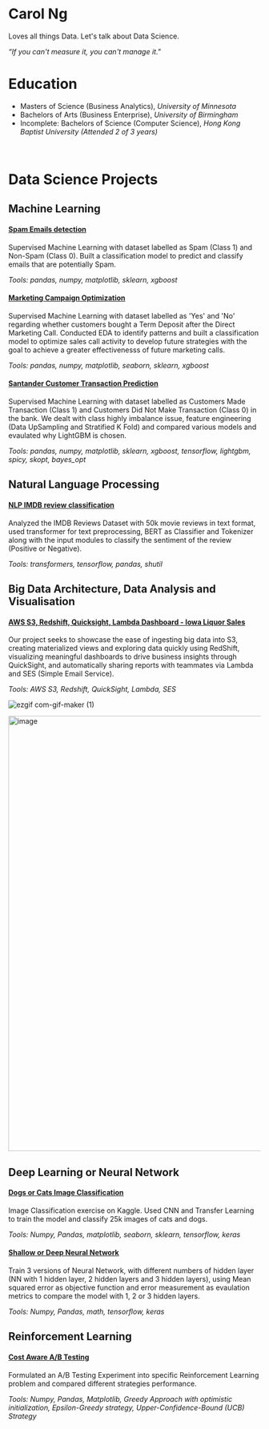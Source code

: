 # Carol Ng
Loves all things Data. Let's talk about Data Science.

*“If you can't measure it, you can't manage it."*
<br>
# Education
* Masters of Science (Business Analytics), *University of Minnesota*
* Bachelors of Arts (Business Enterprise), *University of Birmingham*
* Incomplete: Bachelors of Science (Computer Science), *Hong Kong Baptist University (Attended 2 of 3 years)*
<br>

# Data Science Projects

## Machine Learning

#### [ Spam Emails detection](https://github.com/ngkalokcarol/spam_email_detection)

Supervised Machine Learning with dataset labelled as Spam (Class 1) and Non-Spam (Class 0). Built a classification model to predict and classify emails that are potentially Spam.  

<i> Tools: pandas, numpy, matplotlib, sklearn, xgboost</i>

#### [ Marketing Campaign Optimization](https://github.com/ngkalokcarol/Marketing_Campaign_optimization)

Supervised Machine Learning with dataset labelled as 'Yes' and 'No' regarding whether customers bought a Term Deposit after the Direct Marketing Call. Conducted EDA to identify patterns and built a classification model to optimize sales call activity to develop future strategies with the goal to achieve a greater effectivenesss of future marketing calls. 

<i> Tools: pandas, numpy, matplotlib, seaborn, sklearn, xgboost</i>

#### [ Santander Customer Transaction Prediction](https://github.com/ngkalokcarol/santander_customer_transaction_prediction)

Supervised Machine Learning with dataset labelled as Customers Made Transaction (Class 1) and Customers Did Not Make Transaction (Class 0) in the bank. We dealt with class highly imbalance issue, feature engineering (Data UpSampling and Stratified K Fold) and compared various models and evaulated why LightGBM is chosen. 

<i> Tools: pandas, numpy, matplotlib, sklearn, xgboost, tensorflow, lightgbm, spicy, skopt, bayes_opt</i>

## Natural Language Processing

#### [ NLP IMDB review classification](https://github.com/ngkalokcarol/NLP-IMDB-review-classification)

Analyzed the IMDB Reviews Dataset with 50k movie reviews in text format, used transformer for text preprocessing, BERT as Classifier and Tokenizer along with the input modules to classify the sentiment of the review (Positive or Negative). 

<i> Tools: transformers, tensorflow, pandas, shutil </i>

## Big Data Architecture, Data Analysis and Visualisation

#### [ AWS S3, Redshift, Quicksight, Lambda Dashboard - Iowa Liquor Sales](https://github.com/ngkalokcarol/AWS_S3_Redshift_Lambda_Quicksight_Dashboard_IowaLiquorSales)

Our project seeks to showcase the ease of ingesting big data into S3, creating materialized views and exploring data quickly using RedShift, visualizing meaningful dashboards to drive business insights through QuickSight, and automatically sharing reports with teammates via Lambda and SES (Simple Email Service).

<i> Tools: AWS S3, Redshift, QuickSight, Lambda, SES </i>

![ezgif com-gif-maker (1)](https://user-images.githubusercontent.com/50436546/167037001-8a695d04-699c-40de-9fff-1a26b1d93f9d.gif)

<img width="870" alt="image" src="https://user-images.githubusercontent.com/50436546/204318004-b445bd8b-2d43-4d04-8fe6-d129294d82d1.png">

## Deep Learning or Neural Network

#### [ Dogs or Cats Image Classification](https://github.com/ngkalokcarol/Dogs_or_Cats_image_classification)

Image Classification exercise on Kaggle. Used CNN and Transfer Learning to train the model and classify 25k images of cats and dogs.

<i> Tools: Numpy, Pandas, matplotlib, seaborn, sklearn, tensorflow, keras </i>

#### [ Shallow or Deep Neural Network](https://github.com/ngkalokcarol/Shallow_VS_Deep_NeuralNetwork)

Train 3 versions of Neural Network, with different numbers of hidden layer (NN with 1 hidden layer, 2 hidden layers and 3 hidden layers), using Mean squared error as objective function and error measurement as evaulation metrics to compare the model with 1, 2 or 3 hidden layers. 

<i> Tools: Numpy, Pandas, math, tensorflow, keras </i>

## Reinforcement Learning

#### [ Cost Aware A/B Testing](https://github.com/ngkalokcarol/Cost-Aware_A-B-Testing)

Formulated an A/B Testing Experiment into specific Reinforcement Learning problem and compared different strategies performance. 

<i> Tools: Numpy, Pandas, Matplotlib, Greedy Approach with optimistic initialization, Epsilon-Greedy strategy, Upper-Confidence-Bound (UCB) Strategy </i>
